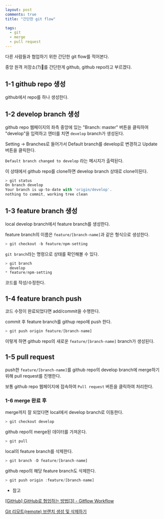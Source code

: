 ```yaml
---
layout: post
comments: true
title: "간단한 git flow"

tags:
  - git
  - merge
  - pull request
---
```


다른 사람들과 협업하기 위한 간단한 git flow를 적어본다.

중앙 원격 저장소(?)를 간단한게 github, github repo라고 부르겠다.

## 1-1 github repo 생성

github에서 repo를 하나 생성한다.

## 1-2 develop branch 생성

github repo 웹페이지의 좌측 중앙에 있는 "Branch: master" 버튼을 클릭하여 "develop"을 입력하고 엔터를 치면 `develop` branch가 생성된다.

Setting -> Branches로 들어가서 Default branch를 develop로 변경하고 Update 버튼을 클릭한다.

`Default branch changed to develop` 라는 메시지가 출력된다.

이 상태에서 github repo를 clone하면 develop branch 상태로 clone이된다.

```js
> git status
On branch develop
Your branch is up-to-date with 'origin/develop'.
nothing to commit, working tree clean
```

## 1-3 feature branch 생성

local develop branch에서 feature branch를 생성한다.

feature branch의 이름은 `feature/[branch-name]`과 같은 형식으로 생성한다.

```js
> git checkout -b feature/npm-setting
```

`git branch`라는 명령으로 상태를 확인해볼 수 있다.

```js
> git branch
  develop
* feature/npm-setting
```

코드를 작성/수정한다.

## 1-4 feature branch push

코드 수정이 완료되었다면 add/commit을 수행한다.

commit 후 feature branch를 githup repo에 push 한다.

```js
> git push origin feature/[branch-name]
```

이렇게 하면 github repo의 새로운 `feature/[branch-name]` branch가 생성된다.

## 1-5 pull request

push한 `feature/[branch-name]`를 github repo의 develop branch에 merge하기 위해 pull request를 진행한다.

보통 github repo 웹페이지에 접속하여 `Pull request` 버튼을 클릭하여 처리한다.

### 1-6 merge 완료 후

merge까지 잘 되었다면 local에서 develop branch로 이동한다.

```js
> git checkout develop
```

github repo의 merge된 데이터를 가져온다.

```js
> git pull
```

local의 feature branch를 삭제한다.

```js
> git branch -D feature/[branch-name]
```

github repo의 해당 feature branch도 삭제한다.

```js
> git push origin :feature/[branch-name]
```

- 참고

[[GitHub] GitHub로 협업하는 방법[3] - Gitflow Workflow](https://gmlwjd9405.github.io/2018/05/12/how-to-collaborate-on-GitHub-3.html)

[Git 리모트(remote) 브랜치 생성 및 삭제하기](https://trustyoo86.github.io/git/2017/11/28/git-remote-branch-create.html)
